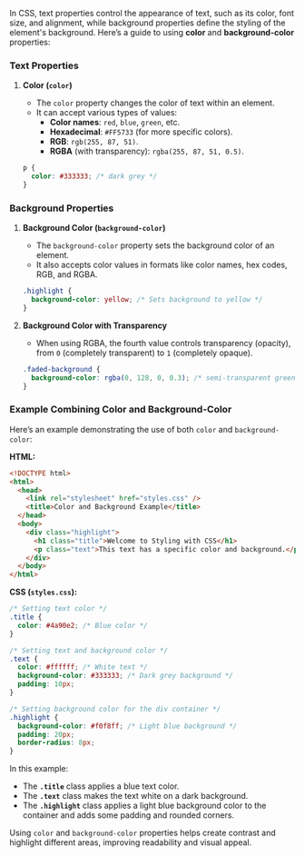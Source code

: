 In CSS, text properties control the appearance of text, such as its color, font size, and alignment, while background properties define the styling of the element's background. Here’s a guide to using **color** and **background-color** properties:

### Text Properties

1. **Color (`color`)**

   - The `color` property changes the color of text within an element.
   - It can accept various types of values:
     - **Color names**: `red`, `blue`, `green`, etc.
     - **Hexadecimal**: `#FF5733` (for more specific colors).
     - **RGB**: `rgb(255, 87, 51)`.
     - **RGBA** (with transparency): `rgba(255, 87, 51, 0.5)`.

   ```css
   p {
     color: #333333; /* dark grey */
   }
   ```

### Background Properties

1. **Background Color (`background-color`)**

   - The `background-color` property sets the background color of an element.
   - It also accepts color values in formats like color names, hex codes, RGB, and RGBA.

   ```css
   .highlight {
     background-color: yellow; /* Sets background to yellow */
   }
   ```

2. **Background Color with Transparency**

   - When using RGBA, the fourth value controls transparency (opacity), from `0` (completely transparent) to `1` (completely opaque).

   ```css
   .faded-background {
     background-color: rgba(0, 128, 0, 0.3); /* semi-transparent green */
   }
   ```

### Example Combining Color and Background-Color

Here’s an example demonstrating the use of both `color` and `background-color`:

**HTML:**

```html
<!DOCTYPE html>
<html>
  <head>
    <link rel="stylesheet" href="styles.css" />
    <title>Color and Background Example</title>
  </head>
  <body>
    <div class="highlight">
      <h1 class="title">Welcome to Styling with CSS</h1>
      <p class="text">This text has a specific color and background.</p>
    </div>
  </body>
</html>
```

**CSS (`styles.css`):**

```css
/* Setting text color */
.title {
  color: #4a90e2; /* Blue color */
}

/* Setting text and background color */
.text {
  color: #ffffff; /* White text */
  background-color: #333333; /* Dark grey background */
  padding: 10px;
}

/* Setting background color for the div container */
.highlight {
  background-color: #f0f8ff; /* Light blue background */
  padding: 20px;
  border-radius: 8px;
}
```

In this example:

- The **`.title`** class applies a blue text color.
- The **`.text`** class makes the text white on a dark background.
- The **`.highlight`** class applies a light blue background color to the container and adds some padding and rounded corners.

Using `color` and `background-color` properties helps create contrast and highlight different areas, improving readability and visual appeal.
